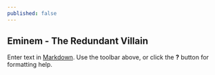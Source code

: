 ```yaml
---
published: false
---
```

## Eminem - The Redundant Villain

Enter text in [Markdown](http://daringfireball.net/projects/markdown/). Use the toolbar above, or click the **?** button for formatting help.
